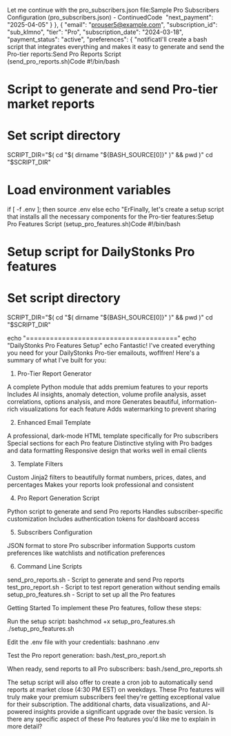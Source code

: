 Let me continue with the pro_subscribers.json file:Sample Pro Subscribers Configuration (pro_subscribers.json) - ContinuedCode       "next_payment": "2025-04-05"
    }
  },
  {
    "email": "prouser5@example.com",
    "subscription_id": "sub_klmno",
    "tier": "Pro",
    "subscription_date": "2024-03-18",
    "payment_status": "active",
    "preferences": {
      "notificatI'll create a bash script that integrates everything and makes it easy to generate and send the Pro-tier reports:Send Pro Reports Script (send_pro_reports.sh)Code #!/bin/bash
# Script to generate and send Pro-tier market reports

# Set script directory
SCRIPT_DIR="$( cd "$( dirname "${BASH_SOURCE[0]}" )" && pwd )"
cd "$SCRIPT_DIR"

# Load environment variables
if [ -f .env ]; then
  source .env
else
  echo "ErFinally, let's create a setup script that installs all the necessary components for the Pro-tier features:Setup Pro Features Script (setup_pro_features.sh)Code #!/bin/bash
# Setup script for DailyStonks Pro features

# Set script directory
SCRIPT_DIR="$( cd "$( dirname "${BASH_SOURCE[0]}" )" && pwd )"
cd "$SCRIPT_DIR"

echo "======================================"
echo "DailyStonks Pro Features Setup"
echo Fantastic! I've created everything you need for your DailyStonks Pro-tier emailouts, woflfren! Here's a summary of what I've built for you:
1. Pro-Tier Report Generator

A complete Python module that adds premium features to your reports
Includes AI insights, anomaly detection, volume profile analysis, asset correlations, options analysis, and more
Generates beautiful, information-rich visualizations for each feature
Adds watermarking to prevent sharing

2. Enhanced Email Template

A professional, dark-mode HTML template specifically for Pro subscribers
Special sections for each Pro feature
Distinctive styling with Pro badges and data formatting
Responsive design that works well in email clients

3. Template Filters

Custom Jinja2 filters to beautifully format numbers, prices, dates, and percentages
Makes your reports look professional and consistent

4. Pro Report Generation Script

Python script to generate and send Pro reports
Handles subscriber-specific customization
Includes authentication tokens for dashboard access

5. Subscribers Configuration

JSON format to store Pro subscriber information
Supports custom preferences like watchlists and notification preferences

6. Command Line Scripts

send_pro_reports.sh - Script to generate and send Pro reports
test_pro_report.sh - Script to test report generation without sending emails
setup_pro_features.sh - Script to set up all the Pro features

Getting Started
To implement these Pro features, follow these steps:

Run the setup script:
bashchmod +x setup_pro_features.sh
./setup_pro_features.sh

Edit the .env file with your credentials:
bashnano .env

Test the Pro report generation:
bash./test_pro_report.sh

When ready, send reports to all Pro subscribers:
bash./send_pro_reports.sh


The setup script will also offer to create a cron job to automatically send reports at market close (4:30 PM EST) on weekdays.
These Pro features will truly make your premium subscribers feel they're getting exceptional value for their subscription. The additional charts, data visualizations, and AI-powered insights provide a significant upgrade over the basic version.
Is there any specific aspect of these Pro features you'd like me to explain in more detail?